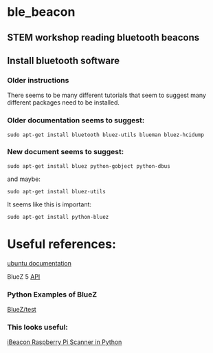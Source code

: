 # ble_beacon
## STEM workshop reading bluetooth beacons


## Install bluetooth software
### Older instructions
There seems to be many different tutorials that seem to suggest many different packages need to be installed.

### Older documentation seems to suggest:
```
sudo apt-get install bluetooth bluez-utils blueman bluez-hcidump
```
### New document seems to suggest:
```
sudo apt-get install bluez python-gobject python-dbus
```
and maybe:
```
sudo apt-get install bluez-utils
```
It seems like this is important:
```
sudo apt-get install python-bluez
```
# Useful references:

[ubuntu documentation](https://help.ubuntu.com/community/BluetoothSetup)

BlueZ 5 [API](http://www.bluez.org/bluez-5-api-introduction-and-porting-guide/)

### Python Examples of BlueZ
[BlueZ/test](https://github.com/aguedes/bluez/tree/master/test)

### This looks useful:
[iBeacon Raspberry Pi Scanner in Python](http://www.switchdoc.com/2014/08/ibeacon-raspberry-pi-scanner-python/)
